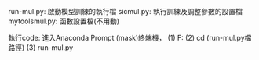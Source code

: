 run-mul.py: 啟動模型訓練的執行檔
sicmul.py: 執行訓練及調整參數的設置檔
mytoolsmul.py: 函數設置檔(不用動)


執行code:
進入Anaconda Prompt (mask)終端機，
(1) F:
(2) cd (run-mul.py檔路徑)
(3) run-mul.py
